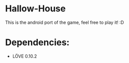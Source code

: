 # Hallow-House
This is the android port of the game, feel free to play it! :D

# Dependencies:
- LÖVE 0.10.2

